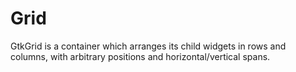 # Grid

GtkGrid is a container which arranges its child widgets in rows and columns, with arbitrary positions and horizontal/vertical spans.
